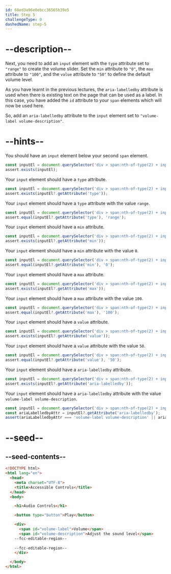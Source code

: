 ```yaml
---
id: 68ed3a96e0ebcc36565b39e5
title: Step 5
challengeType: 0
dashedName: step-5
---
```


# --description--

Next, you need to add an `input` element with the `type` attribute set to `"range"` to create the volume slider. Set the `min` attribute to `"0"`, the `max` attribute to `"100"`, and the `value` attribute to `"50"` to define the default volume level.

As you have learnt in the previous lectures, the `aria-labelledby` attribute is used when there is existing text on the page that can be used as a label. In this case, you have added the `id` attribute to your `span` elements which will now be used here.

So, add an `aria-labelledby` attribute to the `input` element set to `"volume-label volume-description"`.

# --hints--

You should have an `input` element below your second `span` element.

```js
const inputEl = document.querySelector('div > span:nth-of-type(2) + input');
assert.exists(inputEl);
```

Your `input` element should have a `type` attribute.

```js
const inputEl = document.querySelector('div > span:nth-of-type(2) + input');
assert.exists(inputEl?.getAttribute('type'));
```

Your `input` element should have a `type` attribute with the value `range`.

```js
const inputEl = document.querySelector('div > span:nth-of-type(2) + input');
assert.equal(inputEl?.getAttribute('type'), 'range');
```

Your `input` element should have a `min` attribute.

```js
const inputEl = document.querySelector('div > span:nth-of-type(2) + input');
assert.exists(inputEl?.getAttribute('min'));
```

Your `input` element should have a `min` attribute with the value `0`.

```js
const inputEl = document.querySelector('div > span:nth-of-type(2) + input');
assert.equal(inputEl?.getAttribute('min'), '0');
```

Your `input` element should have a `max` attribute.

```js
const inputEl = document.querySelector('div > span:nth-of-type(2) + input');
assert.exists(inputEl?.getAttribute('max'));
```

Your `input` element should have a `max` attribute with the value `100`.

```js
const inputEl = document.querySelector('div > span:nth-of-type(2) + input');
assert.equal(inputEl?.getAttribute('max'), '100');
```

Your `input` element should have a `value` attribute.

```js
const inputEl = document.querySelector('div > span:nth-of-type(2) + input');
assert.exists(inputEl?.getAttribute('value'));
```

Your `input` element should have a `value` attribute with the value `50`.

```js
const inputEl = document.querySelector('div > span:nth-of-type(2) + input');
assert.equal(inputEl?.getAttribute('value'), '50');
```

Your `input` element should have a `aria-labelledby` attribute.

```js
const inputEl = document.querySelector('div > span:nth-of-type(2) + input');
assert.exists(inputEl?.getAttribute('aria-labelledby'));
```

Your `input` element should have a `aria-labelledby` attribute with the value `volume-label volume-description`.

```js
const inputEl = document.querySelector('div > span:nth-of-type(2) + input');
const ariaLabelledbyAttr = inputEl?.getAttribute('aria-labelledby');
assert(ariaLabelledbyAttr === 'volume-label volume-description' || ariaLabelledbyAttr === 'volume-description volume-label');
```

# --seed--

## --seed-contents--

```html
<!DOCTYPE html>
<html lang="en">
  <head>
    <meta charset="UTF-8">
    <title>Accessible Controls</title>
  </head>
  <body>

    <h1>Audio Controls</h1>

    <button type="button">Play</button>

    <div>
      <span id="volume-label">Volume</span>
      <span id="volume-description">Adjust the sound level</span>
    --fcc-editable-region--
    
    --fcc-editable-region--
    </div>

  </body>
</html>
```
